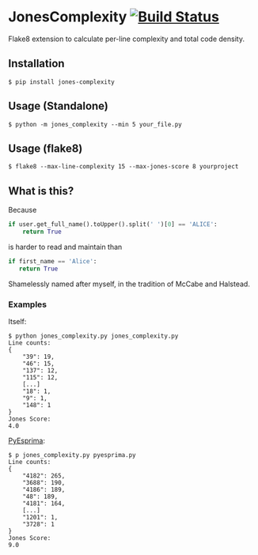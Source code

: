 # JonesComplexity [![Build Status](https://travis-ci.org/Miserlou/JonesComplexity.svg)](https://travis-ci.org/Miserlou/JonesComplexity)

Flake8 extension to calculate per-line complexity and total code density.

## Installation

    $ pip install jones-complexity

## Usage (Standalone)

    $ python -m jones_complexity --min 5 your_file.py

## Usage (flake8)

    $ flake8 --max-line-complexity 15 --max-jones-score 8 yourproject

## What is this?

Because

```python
if user.get_full_name().toUpper().split(' ')[0] == 'ALICE':
    return True
```

is harder to read and maintain than

```python
if first_name == 'Alice':
   return True
```

Shamelessly named after myself, in the tradition of McCabe and Halstead.

### Examples

Itself:

    $ python jones_complexity.py jones_complexity.py
    Line counts:
    {
        "39": 19, 
        "46": 15, 
        "137": 12, 
        "115": 12, 
        [...]
        "18": 1, 
        "9": 1, 
        "148": 1
    }
    Jones Score:
    4.0

[PyEsprima](https://raw.githubusercontent.com/PiotrDabkowski/Js2Py/master/examples/pyesprima.py):

    $ p jones_complexity.py pyesprima.py 
    Line counts:
    {
        "4182": 265, 
        "3688": 190, 
        "4186": 189, 
        "48": 189, 
        "4181": 164, 
        [...]
        "1201": 1, 
        "3728": 1
    }
    Jones Score:
    9.0
